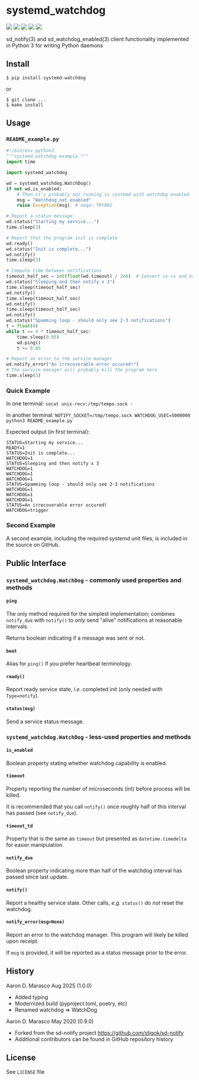 # systemd_watchdog

![](https://img.shields.io/pypi/l/systemd-watchdog)
![](https://img.shields.io/pypi/v/systemd-watchdog.svg)
![](https://img.shields.io/travis/com/aarondmarasco/systemd-watchdog)
![](https://img.shields.io/pypi/wheel/systemd-watchdog.svg)
![](https://img.shields.io/pypi/pyversions/systemd-watchdog.svg)

sd_notify(3) and sd_watchdog_enabled(3) client functionality implemented in Python 3 for writing Python daemons

## Install
```
$ pip install systemd-watchdog
```
or
```
$ git clone ...
$ make install
```

## Usage
### `README_example.py`
```python
#!/bin/env python3
"""systemd_watchdog example."""
import time

import systemd_watchdog

wd = systemd_watchdog.WatchDog()
if not wd.is_enabled:
    # Then it's probably not running is systemd with watchdog enabled
    msg = "Watchdog not enabled"
    raise Exception(msg)  # noqa: TRY002

# Report a status message
wd.status("Starting my service...")
time.sleep(3)

# Report that the program init is complete
wd.ready()
wd.status("Init is complete...")
wd.notify()
time.sleep(3)

# Compute time between notifications
timeout_half_sec = int(float(wd.timeout) / 2e6)  # Convert us->s and half that
wd.status("Sleeping and then notify x 3")
time.sleep(timeout_half_sec)
wd.notify()
time.sleep(timeout_half_sec)
wd.notify()
time.sleep(timeout_half_sec)
wd.notify()
wd.status("Spamming loop - should only see 2-3 notifications")
t = float(0)
while t <= 4 * timeout_half_sec:
    time.sleep(0.05)
    wd.ping()
    t += 0.05

# Report an error to the service manager
wd.notify_error("An irrecoverable error occured!")
# The service manager will probably kill the program here
time.sleep(3)
```
### Quick Example
In one terminal:
`socat unix-recv:/tmp/tempo.sock -`

In another terminal:
`NOTIFY_SOCKET=/tmp/tempo.sock WATCHDOG_USEC=5000000 python3 README_example.py`

Expected output (in first terminal):
```
STATUS=Starting my service...
READY=1
STATUS=Init is complete...
WATCHDOG=1
STATUS=Sleeping and then notify x 3
WATCHDOG=1
WATCHDOG=1
WATCHDOG=1
STATUS=Spamming loop - should only see 2-3 notifications
WATCHDOG=1
WATCHDOG=1
WATCHDOG=1
STATUS=An irrecoverable error occured!
WATCHDOG=trigger
```

### Second Example
A second example, including the required systemd unit files, is included in the source on GitHub.

## Public Interface
### `systemd_watchdog.WatchDog` - commonly used properties and methods
#### `ping`
The only method required for the simplest implementation; combines `notify_due` with `notify()` to _only_ send "alive" notifications at reasonable intervals.

Returns boolean indicating if a message was sent or not.

#### `beat`
Alias for `ping()` if you prefer heartbeat terminology.

#### `ready()`
Report ready service state, _i.e._ completed init (only needed with `Type=notify`).

#### `status(msg)`
Send a service status message.

### `systemd_watchdog.WatchDog` - less-used properties and methods
#### `is_enabled`
Boolean property stating whether watchdog capability is enabled.

#### `timeout`
Property reporting the number of microseconds (int) before process will be killed.

It is recommended that you call `notify()` once roughly half of this interval has passed (see `notify_due`).

#### `timeout_td`
Property that is the same as `timeout` but presented as `datetime.timedelta` for easier manipulation.

#### `notify_due`
Boolean property indicating more than half of the watchdog interval has passed since last update.

#### `notify()`
Report a healthy service state. Other calls, _e.g._ `status()` do *not* reset the watchdog.

#### `notify_error(msg=None)`
Report an error to the watchdog manager. This program will likely be killed upon receipt.

If `msg` is provided, it will be reported as a status message prior to the error.


## History
Aaron D. Marasco Aug 2025 (1.0.0)
 * Added typing
 * Modernized build (pyproject.toml, poetry, etc)
 * Renamed watchdog => WatchDog

Aaron D. Marasco May 2020 (0.9.0)
 * Forked from the sd-notify project <https://github.com/stigok/sd-notify>
 * Additional contributors can be found in GitHub repository history

## License

See `LICENSE` file
